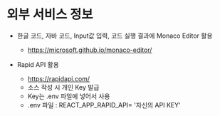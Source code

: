 # 외부 서비스 정보

* 한글 코드, 자바 코드, Input값 입력, 코드 실행 결과에 Monaco Editor 활용
    - https://microsoft.github.io/monaco-editor/

* Rapid API 활용
    - https://rapidapi.com/
    - 소스 작성 시 개인 Key 발급
    - Key는 .env 파일에 넣어서 사용
    - .env 파일 : REACT_APP_RAPID_API= '자신의 API KEY'
